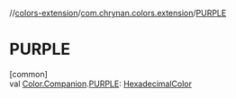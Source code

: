 //[colors-extension](../../index.md)/[com.chrynan.colors.extension](index.md)/[PURPLE](-p-u-r-p-l-e.md)

# PURPLE

[common]\
val [Color.Companion](../../../colors-core/colors-core/com.chrynan.colors/-color/-companion/index.md).[PURPLE](-p-u-r-p-l-e.md): [HexadecimalColor](../../../colors-core/colors-core/com.chrynan.colors/-hexadecimal-color/index.md)
